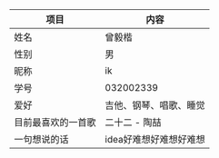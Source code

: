 | 项目 | 内容 |
| ------ | ------ |
| 姓名 | 曾毅楷 |
| 性别 | 男 |
| 昵称 | ik |
| 学号 | 032002339 |
| 爱好 | 吉他、钢琴、唱歌、睡觉 |
| 目前最喜欢的一首歌 | 二十二 - 陶喆 |
| 一句想说的话 | idea好难想好难想好难想 |
